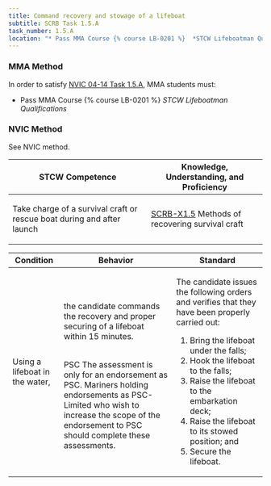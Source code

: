 ```yaml
---
title: Command recovery and stowage of a lifeboat
subtitle: SCRB Task 1.5.A 
task_number: 1.5.A
location: "* Pass MMA Course {% course LB-0201 %}  *STCW Lifeboatman Qualifications*" 
---
```



### MMA Method

In order to satisfy  [NVIC 04-14  Task  1.5.A]({{site.baseurl}}/assets/images/nvic-04-14.pdf), MMA students must:

* Pass MMA Course {% course LB-0201 %}  *STCW Lifeboatman Qualifications*


### NVIC Method

<a onclick="togglevisibility('nvic_methods')" >See NVIC method.</a>

<div id='nvic_methods' class='hide'>

<table>
<thead>
<tr>
<th class='forty'> STCW Competence </th>
<th class='sixty'> Knowledge, Understanding, and Proficiency </th>
</tr>
</thead>




<tbody>
<tr><td markdown='1'>

Take charge of a survival craft or rescue boat during and after launch

</td><td markdown='1'>

[SCRB-X1.5]({{site.baseurl}}/tables/621.html#SCRB-X1.5) Methods of recovering survival craft

</td></tr>


</tbody>
</table>


<table>
<thead>
<tr><th class='twenty'>  Condition </th><th class='twenty'> Behavior </th><th  class='sixty'>Standard </th></tr>
</thead>
<tbody >



<tr><td markdown='1'>

Using a lifeboat in the water,

</td><td markdown='1'>

the candidate commands the recovery and proper securing of a lifeboat within 15 minutes.

<br>

<div class="tooltip">PSC
<span class="tooltiptext">
The assessment is only for an endorsement as PSC. Mariners holding endorsements as PSC-Limited who wish to increase the scope of the endorsement to PSC should complete these assessments.
</span>
</div>


</td><td markdown='1'>

The candidate issues the following orders and verifies that they have been properly carried out:

1. Bring the lifeboat under the falls;
2. Hook the lifeboat to the falls;
3. Raise the lifeboat to the embarkation deck;
4. Raise the lifeboat to its stowed position; and 
5. Secure the lifeboat. 

</td></tr>
</tbody>
</table>
</div>
